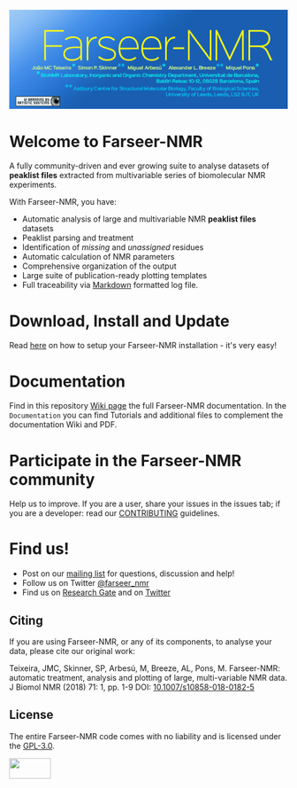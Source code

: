 ![FarSeer Banner](https://github.com/Farseer-NMR/FarSeer-NMR/blob/master/Documentation/Figures/FS_banner.png?raw=true)

# Welcome to Farseer-NMR

A fully community-driven and ever growing suite to analyse datasets of **peaklist files** extracted from multivariable series of biomolecular NMR experiments. 

With Farseer-NMR, you have:

* Automatic analysis of large and multivariable NMR **peaklist files** datasets
* Peaklist parsing and treatment
* Identification of _missing_ and _unassigned_ residues
* Automatic calculation of NMR parameters
* Comprehensive organization of the output
* Large suite of publication-ready plotting templates
* Full traceability via [Markdown](https://en.wikipedia.org/wiki/Markdown) formatted log file.

# Download, Install and Update

Read [here](https://github.com/Farseer-NMR/FarSeer-NMR/wiki/Download,-Install-and-Update) on how to setup your Farseer-NMR installation - it's very easy!

# Documentation

Find in this repository [Wiki page](https://github.com/Farseer-NMR/FarSeer-NMR/wiki) the full Farseer-NMR documentation. In the `Documentation` you can find Tutorials and additional files to complement the documentation Wiki and PDF.

# Participate in the Farseer-NMR community

Help us to improve. If you are a user, share your issues in the issues tab; if you are a developer: read our [CONTRIBUTING](https://github.com/Farseer-NMR/FarSeer-NMR/blob/master/CONTRIBUTING.md) guidelines. 

# Find us!

- Post on our [mailing list](https://groups.google.com/forum/#!forum/farseer-nmr) for questions, discussion and help!
- Follow us on Twitter [@farseer_nmr](https://twitter.com/farseer_nmr)
- Find us on [Research Gate](https://www.researchgate.net/project/Farseer-NMR-automatic-treatment-and-plotting-of-large-scale-NMR-titration-data) and on [Twitter](https://twitter.com/farseer_nmr)

## Citing

If you are using Farseer-NMR, or any of its components, to analyse your data, please cite our original work:

Teixeira, JMC, Skinner, SP, Arbesú, M, Breeze, AL, Pons, M. Farseer-NMR: automatic treatment, analysis and plotting of large, multi-variable NMR data. J Biomol NMR (2018) 71: 1, pp. 1-9 DOI: [10.1007/s10858-018-0182-5](https://link.springer.com/article/10.1007/s10858-018-0182-5)

## License

The entire Farseer-NMR code comes with no liability and is licensed under the [GPL-3.0](https://github.com/Farseer-NMR/FarSeer-NMR/blob/master/COPYING).

<a href="https://www.gnu.org/licenses/gpl-3.0.en.html"><img src="https://upload.wikimedia.org/wikipedia/commons/thumb/9/93/GPLv3_Logo.svg/1200px-GPLv3_Logo.svg.png" width="75" height="37"></a>

